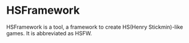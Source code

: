 # HSFramework
HSFramework is a tool, a framework to create HS(Henry Stickmin)-like games. It is abbreviated as HSFW.
